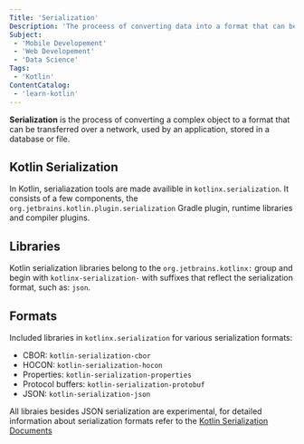 ```yaml
---
Title: 'Serialization'
Description: 'The proceess of converting data into a format that can be deserialized.'
Subject:
 - 'Mobile Developement'
 - 'Web Developement'
 - 'Data Science'
Tags:
 - 'Kotlin'
ContentCatalog:
 - 'learn-kotlin'
---
```


**Serialization** is the process of converting a complex object to a format that can be transferred over a network, used by an application, stored in a database or file.

## Kotlin Serialization

In Kotlin, serialiazation tools are made availible in `kotlinx.serialization`. It consists of a few components, the `org.jetbrains.kotlin.plugin.serialization` Gradle plugin, runtime libraries and compiler plugins.

## Libraries

Kotlin serialization libraries belong to the `org.jetbrains.kotlinx:` group and begin with `kotlinx-serialization-` with suffixes that reflect the serialization format, such as: `json`.

## Formats

Included libraries in `kotlinx.serialization` for various serialization formats:

 - CBOR: `kotlin-serialization-cbor`
 - HOCON: `kotlin-serialization-hocon`
 - Properties: `kotlin-serialization-properties`
 - Protocol buffers: `kotlin-serialization-protobuf`
 - JSON: `kotlin-serialization-json`

All libraies besides JSON serialization are experimental, for detailed information about serialization formats refer to the [Kotlin Serialization Documents](https://github.com/Kotlin/kotlinx.serialization/blob/master/formats/README.md)
